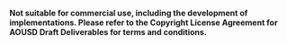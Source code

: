 **Not suitable for commercial use, including the development of implementations. Please refer to the Copyright License
Agreement for AOUSD Draft Deliverables for terms and conditions.**

